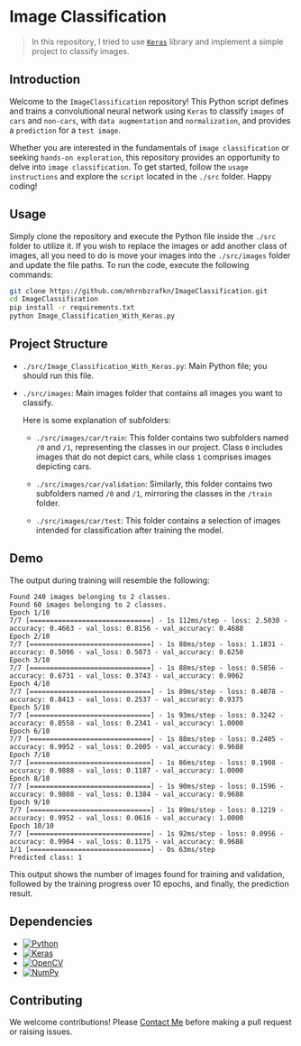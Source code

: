 # Image Classification
> In this repository, I tried to use [`Keras`](https://keras.io/) library and implement a simple project to classify images.

## Introduction
Welcome to the `ImageClassification` repository! This Python script defines and trains a convolutional neural network using `Keras` to classify `images` of `cars` and `non-cars`, with `data augmentation` and `normalization`, and provides a `prediction` for a `test image`.

Whether you are interested in the fundamentals of `image classification` or seeking `hands-on exploration`, this repository provides an opportunity to delve into `image classification`. To get started, follow the `usage instructions` and explore the `script` located in the `./src` folder. Happy coding!

## Usage
Simply clone the repository and execute the Python file inside the `./src` folder to utilize it. If you wish to replace the images or add another class of images, all you need to do is move your images into the `./src/images` folder and update the file paths. To run the code, execute the following commands:
```bash
git clone https://github.com/mhrnbzrafkn/ImageClassification.git
cd ImageClassification
pip install -r requirements.txt
python Image_Classification_With_Keras.py
```

## Project Structure
-   `./src/Image_Classification_With_Keras.py`: Main Python file; you should run this file.
    
-   `./src/images`: Main images folder that contains all images you want to classify.
    
    Here is some explanation of subfolders:
    
    -   `./src/images/car/train`: This folder contains two subfolders named `/0` and `/1`, representing the classes in our project. Class `0` includes images that do not depict cars, while class `1` comprises images depicting cars.
        
    -   `./src/images/car/validation`: Similarly, this folder contains two subfolders named `/0` and `/1`, mirroring the classes in the `/train` folder.
        
    -   `./src/images/car/test`: This folder contains a selection of images intended for classification after training the model.

## Demo
The output during training will resemble the following:
```
Found 240 images belonging to 2 classes.
Found 60 images belonging to 2 classes.
Epoch 1/10
7/7 [==============================] - 1s 112ms/step - loss: 2.5030 - accuracy: 0.4663 - val_loss: 0.8156 - val_accuracy: 0.4688
Epoch 2/10
7/7 [==============================] - 1s 88ms/step - loss: 1.1831 - accuracy: 0.5096 - val_loss: 0.5073 - val_accuracy: 0.6250
Epoch 3/10
7/7 [==============================] - 1s 88ms/step - loss: 0.5856 - accuracy: 0.6731 - val_loss: 0.3743 - val_accuracy: 0.9062
Epoch 4/10
7/7 [==============================] - 1s 89ms/step - loss: 0.4078 - accuracy: 0.8413 - val_loss: 0.2537 - val_accuracy: 0.9375
Epoch 5/10
7/7 [==============================] - 1s 93ms/step - loss: 0.3242 - accuracy: 0.8558 - val_loss: 0.2341 - val_accuracy: 1.0000
Epoch 6/10
7/7 [==============================] - 1s 88ms/step - loss: 0.2405 - accuracy: 0.9952 - val_loss: 0.2005 - val_accuracy: 0.9688
Epoch 7/10
7/7 [==============================] - 1s 86ms/step - loss: 0.1908 - accuracy: 0.9808 - val_loss: 0.1187 - val_accuracy: 1.0000
Epoch 8/10
7/7 [==============================] - 1s 90ms/step - loss: 0.1596 - accuracy: 0.9808 - val_loss: 0.1384 - val_accuracy: 0.9688
Epoch 9/10
7/7 [==============================] - 1s 89ms/step - loss: 0.1219 - accuracy: 0.9952 - val_loss: 0.0616 - val_accuracy: 1.0000
Epoch 10/10
7/7 [==============================] - 1s 92ms/step - loss: 0.0956 - accuracy: 0.9904 - val_loss: 0.1175 - val_accuracy: 0.9688
1/1 [==============================] - 0s 63ms/step
Predicted class: 1
```
This output shows the number of images found for training and validation, followed by the training progress over 10 epochs, and finally, the prediction result.

## Dependencies
- [![Python](https://img.shields.io/badge/python-3670A0?style=for-the-badge&logo=python&logoColor=ffdd54)](https://www.python.org/)
- [![Keras](https://img.shields.io/badge/Keras-%23D00000.svg?style=for-the-badge&logo=Keras&logoColor=white)](https://keras.io/)
- [![OpenCV](https://img.shields.io/badge/opencv-%23white.svg?style=for-the-badge&logo=opencv&logoColor=white)](https://opencv.org/)
- [![NumPy](https://img.shields.io/badge/numpy-%23013243.svg?style=for-the-badge&logo=numpy&logoColor=white)](https://numpy.org/)

## Contributing
We welcome contributions! Please [Contact Me](https://www.linkedin.com/in/mehran-bazrafkan/) before making a pull request or raising issues.
